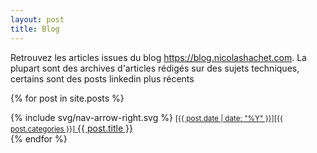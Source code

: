 ```yaml
---
layout: post
title: Blog
---
```


Retrouvez les articles issues du blog https://blog.nicolashachet.com.
La plupart sont des archives d'articles rédigés sur des sujets techniques, certains sont des posts linkedin plus récents 

{% for post in site.posts %}
<div class="mb-2">
    {% include svg/nav-arrow-right.svg %}
    <a href="{{ post.url }}"><small class="text-secondary">[{{ post.date | date: "%Y" }}][{{ post.categories }}]</small> {{ post.title }}</a>
</div>
{% endfor %}
